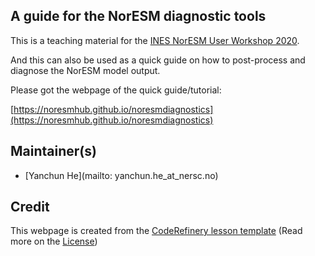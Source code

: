 ## A guide for the NorESM diagnostic tools

This is a teaching material for the [INES NorESM User Workshop 2020](https://noresmhub.github.io/INES_workshop_2020).

And this can also be used as a quick guide on how to post-process and diagnose the NorESM model output.

Please got the webpage of the quick guide/tutorial:

[https://noresmhub.github.io/noresmdiagnostics](https://noresmhub.github.io/noresmdiagnostics)

## Maintainer(s)
- [Yanchun He](mailto: yanchun.he_at_nersc.no)

## Credit
This webpage is created from the [CodeRefinery lesson template](https://github.com/coderefinery/example-lesson)
(Read more on the [License](https://noresmhub.github.io/noresmdiagnostics/license/))

